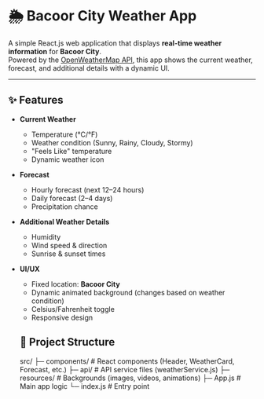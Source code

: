 # 🌦️ Bacoor City Weather App

A simple React.js web application that displays **real-time weather information** for **Bacoor City**.  
Powered by the [OpenWeatherMap API](https://openweathermap.org/api), this app shows the current weather, forecast, and additional details with a dynamic UI.

---

## ✨ Features
- **Current Weather**
  - Temperature (°C/°F)
  - Weather condition (Sunny, Rainy, Cloudy, Stormy)
  - "Feels Like" temperature
  - Dynamic weather icon

- **Forecast**
  - Hourly forecast (next 12–24 hours)
  - Daily forecast (2–4 days)
  - Precipitation chance

- **Additional Weather Details**
  - Humidity
  - Wind speed & direction
  - Sunrise & sunset times

- **UI/UX**
  - Fixed location: **Bacoor City**
  - Dynamic animated background (changes based on weather condition)
  - Celsius/Fahrenheit toggle
  - Responsive design



  ## 📂 Project Structure
  src/
├─ components/ # React components (Header, WeatherCard, Forecast, etc.)
├─ api/ # API service files (weatherService.js)
├─ resources/ # Backgrounds (images, videos, animations)
├─ App.js # Main app logic
└─ index.js # Entry point


